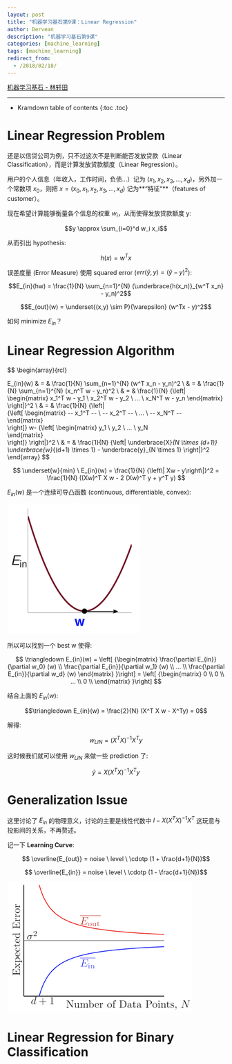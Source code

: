 ```yaml
---
layout: post
title: "机器学习基石第9课：Linear Regression"
author: Dervean
description: "机器学习基石第9课"
categories: [machine_learning]
tags: [machine_learning]
redirect_from:
  - /2018/02/18/
---
```


[机器学习基石 - 林轩田](https://www.csie.ntu.edu.tw/~htlin/course/mlfound17fall/)

---

* Kramdown table of contents
{:toc .toc}

# Linear Regression Problem

还是以信贷公司为例，只不过这次不是判断能否发放贷款（Linear Classification），而是计算发放贷款额度（Linear Regression）。

用户的个人信息（年收入，工作时间，负债...）记为 $(x_1,x_2,x_3,...,x_d)$，另外加一个常数项 $x_0$，则把 $x = (x_0,x_1,x_2,x_3,...,x_d)$ 记为**“特征“**（features of customer）。

现在希望计算能够衡量各个信息的权重 $w_i$，从而使得发放贷款额度 y:

$$y \approx \sum_{i=0}^d w_i x_i$$

从而引出 hypothesis:

$$ h(x) = w^T x $$

误差度量 (Error Measure) 使用 squared error ($err(\hat{y} , y) = (\hat{y} - y)^2$):

$$E_{in}(hw) = \frac{1}{N} \sum_{n=1}^{N} (\underbrace{h(x_n)}_{w^T x_n} - y_n)^2$$

$$E_{out}(w) = \underset{(x,y) \sim P}{\varepsilon} (w^Tx - y)^2$$

如何 minimize $E_{in}$？

# Linear Regression Algorithm

$$
\begin{array}{rcl}

E_{in}(w) & = & \frac{1}{N} \sum_{n=1}^{N} (w^T x_n - y_n)^2  			\\
          & = & \frac{1}{N} \sum_{n=1}^{N} (x_n^T w - y_n)^2			\\
          & = & \frac{1}{N} {\left\|   
							\begin{matrix} 
							x_1^T w - y_1 \\ 
							x_2^T w - y_2 \\ 
							... 		  \\ 
							x_N^T w - y_n 
							\end{matrix}   
							\right\|}^2						\\
		  & = & \frac{1}{N} {\left\|   
		  					{\left[
							\begin{matrix} 
							-- x_1^T -- \\ 
							-- x_2^T -- \\ 
							... 		\\ 
							-- x_N^T --  
							\end{matrix}   
							\right]}
							w-
							{\left[
							\begin{matrix} 
							y_1 \\ 
							y_2 \\ 
							... \\ 
							y_N  
							\end{matrix}   
							\right]}
							\right\|}^2						\\
		  & = & \frac{1}{N} {\left\| \underbrace{X}_{N \times (d+1)} \underbrace{w}_{(d+1) \times 1} - \underbrace{y}_{N \times 1} \right\|}^2					
\end{array}
$$

$$
\underset{w}{min} \ E_{in}(w) 	= \frac{1}{N} {\left\| Xw - y\right\|}^2 
								= \frac{1}{N} ((Xw)^T X w - 2 (Xw)^T y + y^T y)
$$

$E_{in}(w)$ 是一个连续可导凸函数 (continuous, differentiable, convex):

![linear-regression-1](/images/machine-learning-foundations/linear-regression-1.png "continuous, differentiable, convex")

所以可以找到一个 best w 使得:

$$
\triangledown E_{in}(w) = 	\left[ 
								{\begin{matrix} 
									\frac{\partial E_{in}}{\partial w_0} (w) \\ 
									\frac{\partial E_{in}}{\partial w_1} (w) \\ 
									... 		\\ 
									\frac{\partial E_{in}}{\partial w_d} (w)   
								\end{matrix}
							}\right]
						=	\left[ 
								{\begin{matrix} 
									0 \\ 
									0 \\ 
									... 		\\ 
									0 \\   
								\end{matrix}
							}\right]
$$

结合上面的 $E_{in}(w)$:

$$\triangledown E_{in}(w) = \frac{2}{N} (X^T X w - X^Ty) = 0$$

解得:

$$w_{LIN} = (X^T X)^{-1} X^T y$$

这时候我们就可以使用 $w_{LIN}$ 来做一些 prediction 了:

$$\hat{y} = X (X^T X)^{-1} X^T y$$

# Generalization Issue

这里讨论了 $E_{in}$ 的物理意义，讨论的主要是线性代数中 $I - X (X^T X)^{-1} X^T$ 这玩意与投影间的关系，不再赘述。

记一下 **Learning Curve**:

$$ \overline{E_{out}} = noise \ level \ \cdotp (1 + \frac{d+1}{N})$$

$$ \overline{E_{in}} = noise \ level \ \cdotp (1 - \frac{d+1}{N})$$

![linear-regression-2](/images/machine-learning-foundations/linear-regression-2.png "Learning Curve")

# Linear Regression for Binary Classification





























